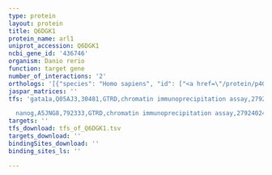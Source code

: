```yaml
---
type: protein
layout: protein
title: Q6DGK1
protein_name: arl1
uniprot_accession: Q6DGK1
ncbi_gene_id: '436746'
organism: Danio rerio
function: target gene
number_of_interactions: '2'
orthologs: '[{"species": "Homo sapiens", "id": ["<a href=\"/protein/p40616\">P40616</a>"]}, {"species": "Mus musculus", "id": ["<a href=\"/protein/p61211\">P61211</a>"]}, {"species": "Rattus norvegicus", "id": ["<a href=\"/protein/p61212\">P61212</a>"]}, {"species": "Drosophila melanogaster", "id": ["<a href=\"/protein/p25160\">P25160</a>"]}, {"species": "Caenorhabditis elegans", "id": ["Q20758"]}, {"species": "Saccharomyces cerevisiae", "id": ["<a href=\"/protein/p38116\">P38116</a>"]}]'
jaspar_matrices: ''
tfs: 'gata1a,Q05AJ3,30481,GTRD,chromatin immunoprecipitation assay,27924024%5Buid%5D,No

  nanog,A5JNG8,792333,GTRD,chromatin immunoprecipitation assay,27924024%5Buid%5D,No'
targets: ''
tfs_download: tfs_of_Q6DGK1.tsv
targets_download: ''
bindingSites_download: ''
binding_sites_ls: ''

---
```

